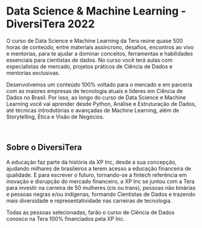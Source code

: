 # Data Science & Machine Learning - DiversiTera 2022

O curso de Data Science e Machine Learning da Tera reúne quase 500 horas de conteúdo, entre materiais assíncrono, desafios, encontros ao vivo e mentorias, para te ajudar a dominar conceitos, ferramentas e habilidades essenciais para cientistas de dados. No curso você terá aulas com especialistas de mercado, projetos práticos de Ciência de Dados e mentorias exclusivas.

Desenvolvemos um conteúdo 100% voltado para o mercado e em parceria com as maiores empresas de tecnologia atuais e líderes em Ciência de Dados no Brasil. Por isso, ao longo do curso de Data Science e Machine Learning você vai aprender desde Python, Análise e Estruturação de Dados, até técnicas introdutórias e avançadas de Machine Learning, além de Storytelling, Ética e Visão de Negócios.

<br>

## Sobre o DiversiTera

A educação faz parte da história da XP Inc, desde a sua concepção, ajudando milhares de brasileiros a terem acesso a educação financeira de qualidade. E para escrever o futuro, tornando-se a fintech referência em inovação e disrupção do mercado financeiro, a XP Inc se juntou com a Tera para investir na carreira de 50 mulheres (cis ou trans), pessoas não binárias e pessoas negras e/ou indígenas, formando Cientistas de Dados e trazendo mais diversidade e representatividade nas carreiras de tecnologia.

Todas as pessoas selecionadas, farão o curso de Ciência de Dados conosco na Tera 100% financiados pela XP Inc.
